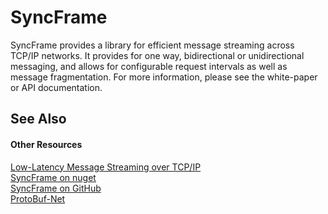 # SyncFrame

SyncFrame provides a library for efficient message streaming across TCP/IP networks. It provides for one way, bidirectional or unidirectional messaging, and allows for configurable request intervals as well as message fragmentation. For more information, please see the white-paper or API documentation.



## See Also


#### Other Resources
<a href="d7ee0123-949e-464a-bca9-3d7a4ca7834b">Low-Latency Message Streaming over TCP/IP</a><br /><a href="https://nuget.org/packages/MS.SyncFrame" title="SyncFrame on nuget">SyncFrame on nuget</a><br /><a href="https://github.com/daparker3/SyncFrame" title="SyncFrame on GitHub">SyncFrame on GitHub</a><br /><a href="https://github.com/mgravell/protobuf-net" title="ProtoBuf-Net">ProtoBuf-Net</a><br />